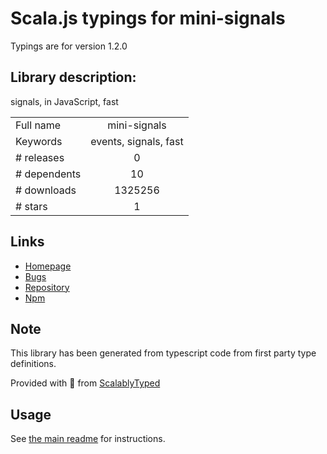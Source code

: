 
# Scala.js typings for mini-signals

Typings are for version 1.2.0

## Library description:
signals, in JavaScript, fast

|                    |                 |
| ------------------ | :-------------: |
| Full name          | mini-signals |
| Keywords           | events, signals, fast |
| # releases         | 0 |
| # dependents       | 10 |
| # downloads        | 1325256 |
| # stars            | 1 |

## Links
- [Homepage](https://github.com/Hypercubed/mini-signals)
- [Bugs](https://github.com/Hypercubed/mini-signals/issues)
- [Repository](https://github.com/Hypercubed/mini-signals)
- [Npm](https://www.npmjs.com/package/mini-signals)
    


## Note
This library has been generated from typescript code from first party type definitions.

Provided with :purple_heart: from [ScalablyTyped](https://github.com/oyvindberg/ScalablyTyped)

## Usage
See [the main readme](../../readme.md) for instructions.


